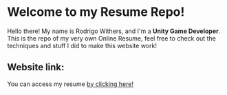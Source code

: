 # Welcome to my Resume Repo!
Hello there! My name is Rodrigo Withers, and I'm a **Unity Game Developer**. This is the repo of my very own Online Resume, feel free to check out the techniques and stuff I did to make this website work!

## Website link:
You can access my resume [by clicking here!](devorastudios.com)
